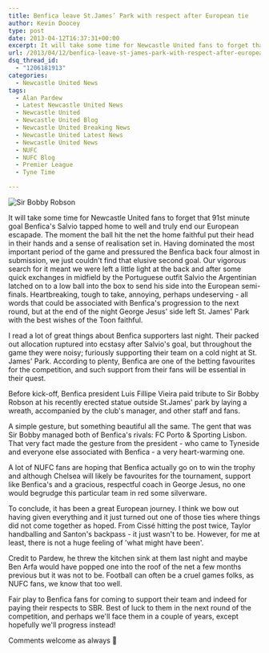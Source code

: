 ```yaml
---
title: Benfica leave St.James’ Park with respect after European tie
author: Kevin Doocey
type: post
date: 2013-04-12T16:37:31+00:00
excerpt: It will take some time for Newcastle United fans to forget that 91st minute goal Salvio tapped home to well and truly end our European escapade. The moment the ball hit the net the..
url: /2013/04/12/benfica-leave-st-james-park-with-respect-after-european-tie/
dsq_thread_id:
  - "1206181913"
categories:
  - Newcastle United News
tags:
  - Alan Pardew
  - Latest Newcastle United News
  - Newcastle United
  - Newcastle United Blog
  - Newcastle United Breaking News
  - Newcastle United Latest News
  - Newcastle United News
  - NUFC
  - NUFC Blog
  - Premier League
  - Tyne Time

---
```

![Sir Bobby Robson](http://www.tynetime.com/wp-content/uploads/2013/04/Benfica-St.James-Park.jpg "Benfica - Fans, staff and manager pay tribute to Sir Bobby")

It will take some time for Newcastle United fans to forget that 91st minute goal Benfica's Salvio tapped home to well and truly end our European escapade. The moment the ball hit the net the home faithful put their head in their hands and a sense of realisation set in. Having dominated the most important period of the game and pressured the Benfica back four almost in submission, we just couldn't find that elusive second goal. Our vigorous search for it meant we were left a little light at the back and after some quick exchanges in midfield by the Portuguese outfit Salvio the Argentinian latched on to a low ball into the box to send his side into the European semi-finals. Heartbreaking, tough to take, annoying, perhaps undeserving  - all words that could be associated with Benfica's progression to the next round, but at the end of the night George Jesus' side left St. James' Park with the best wishes of the Toon faithful.

I read a lot of great things about Benfica supporters last night. Their packed out allocation ruptured into ecstasy after Salvio's goal, but throughout the game they were noisy; furiously supporting their team on a cold night at St. James' Park. According to plenty, Benfica are one of the betting favourites for the competition, and such support from their fans will be essential in their quest.

Before kick-off, Benfica president Luis Fillipe Vieira paid tribute to Sir Bobby Robson at his recently erected statue outside St.James' park by laying a wreath, accompanied by the club's manager, and other staff and fans.

A simple gesture, but something beautiful all the same. The gent that was Sir Bobby managed both of Benfica's rivals: FC Porto & Sporting Lisbon. That very fact made the gesture from the president - who came to Tyneside and everyone else associated with Benfica - a very heart-warming one.

A lot of NUFC fans are hoping that Benfica actually go on to win the trophy and although Chelsea will likely be favourites for the tournament, support like Benfica's and a gracious, respectful coach in George Jesus, no one would begrudge this particular team in red some silverware.

To conclude, it has been a great European journey. I think we bow out having given everything and it just turned out one of those ties where things did not come together as hoped. From Cissé hitting the post twice, Taylor handballing and Santon's backpass - it just wasn't to be. However, for me at least, there is not a huge feeling of 'what might have been'.

Credit to Pardew, he threw the kitchen sink at them last night and maybe Ben Arfa would have popped one into the roof of the net a few months previous but it was not to be. Football can often be a cruel games folks, as NUFC fans, we know that too well.

Fair play to Benfica fans for coming to support their team and indeed for paying their respects to SBR. Best of luck to them in the next round of the competition, and perhaps we'll face them in a couple of years, except hopefully we'll progress instead!

Comments welcome as always 🙂
